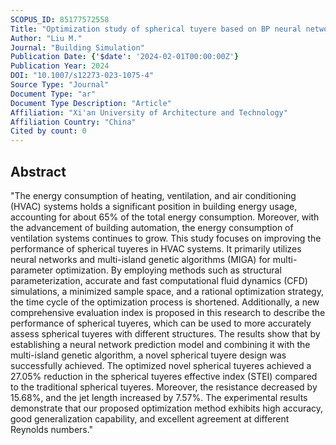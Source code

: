```yaml
---
SCOPUS_ID: 85177572558
Title: "Optimization study of spherical tuyere based on BP neural network and new evaluation index"
Author: "Liu M."
Journal: "Building Simulation"
Publication Date: {'$date': '2024-02-01T00:00:00Z'}
Publication Year: 2024
DOI: "10.1007/s12273-023-1075-4"
Source Type: "Journal"
Document Type: "ar"
Document Type Description: "Article"
Affiliation: "Xi'an University of Architecture and Technology"
Affiliation Country: "China"
Cited by count: 0
---
```


## Abstract
"The energy consumption of heating, ventilation, and air conditioning (HVAC) systems holds a significant position in building energy usage, accounting for about 65% of the total energy consumption. Moreover, with the advancement of building automation, the energy consumption of ventilation systems continues to grow. This study focuses on improving the performance of spherical tuyeres in HVAC systems. It primarily utilizes neural networks and multi-island genetic algorithms (MIGA) for multi-parameter optimization. By employing methods such as structural parameterization, accurate and fast computational fluid dynamics (CFD) simulations, a minimized sample space, and a rational optimization strategy, the time cycle of the optimization process is shortened. Additionally, a new comprehensive evaluation index is proposed in this research to describe the performance of spherical tuyeres, which can be used to more accurately assess spherical tuyeres with different structures. The results show that by establishing a neural network prediction model and combining it with the multi-island genetic algorithm, a novel spherical tuyere design was successfully achieved. The optimized novel spherical tuyeres achieved a 27.05% reduction in the spherical tuyeres effective index (STEI) compared to the traditional spherical tuyeres. Moreover, the resistance decreased by 15.68%, and the jet length increased by 7.57%. The experimental results demonstrate that our proposed optimization method exhibits high accuracy, good generalization capability, and excellent agreement at different Reynolds numbers."
